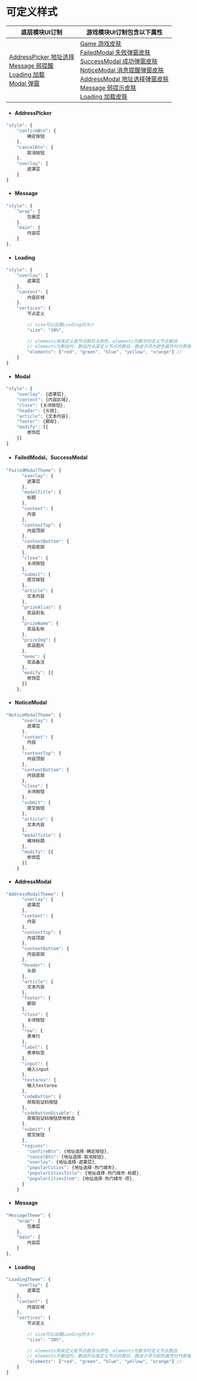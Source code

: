 # 可定义样式



| 底层模块UI订制                                               | 游戏模块UI订制包含以下属性                                   |
| ------------------------------------------------------------ | ------------------------------------------------------------ |
| [AddressPicker 地址选择](<#g>)<br />[Message 弱提醒](<#h>)<br />[Loading 加载](<#i>)<br />[Modal 弹窗](<#j>) | [Game 游戏皮肤](<#a>)<br /> [FailedModal 失败弹窗皮肤](<#b>) <br />[SuccessModal 成功弹窗皮肤](<#b>)<br /> [NoticeModal 消息提醒弹窗皮肤](<#c>)<br /> [AddressModal 地址选择弹窗皮肤](<#d>) <br />[Message 弱提示皮肤](<#e>) <br />[Loading 加载皮肤](<#f>) |



- #### <span id="g">AddressPicker</span>


```javascript
"style": {
    "confirmBtn": {
        确定按钮
    },
	"cancelBtn": {
        取消按钮
    },
	"overlay": {
		遮罩层
	}
}
```



- #### <span id="h">Message</span>


```javascript
"style": {
    "wrap": {
        包裹层
    },
    "main": {
        内容层
    }
},
```



- #### <span id="i">Loading</span>


```javascript
"style": {
    "overlay": {
        遮罩层
    },
	"content": {
		内容区域
	},
	"vertices": {
        节点定义
        
		// size可以设置Loading的大小
		"size": "30%", 
            
		// elements用来定义是节点数目与颜色，elements为数字时定义节点数目
        // elements为数组时，数组的长度定义节点的数目，数组子项为颜色属性时代表每个节点的颜色，用来定制彩色Loading
		"elements": ["red", "green", "blue", "yellow", "orange"] //
	}
}
```



- #### <span id="j">Modal</span>


```javascript
"style": {
	"overlay": {遮罩层}, 
	"content": {内容区域}, 
	"close": {关闭按钮}, 
	"header": {头部}, 
	"article": {文本内容}, 
	"footer": {脚部},
    "modify": [{
		修饰层 
    }]
}
```





- #### <span id="b">FailedModal、SuccessModal</span>


```javascript
"FailedModalTheme": {
      "overlay": {
        遮罩层
      },
      "modalTitle": {
        标题
      },
      "content": {
        内容
      },
      "contentTop": {
        内容顶部
      },
      "contentBottom": {
        内容底部
      },
      "close": {
        关闭按钮
      },
      "submit": {
        提交按钮
      },
      "article": {
        文本内容
      },
      "prizeAlias": {
		奖品别名	
      },
      "prizeName": {
        奖品名称
      },
      "prizeImg": {
        奖品图片
      },
      "memo": {
        奖品备注
      },
      "modify": [{
		修饰层 
      }]
    },
```



- #### <span id="c">NoticeModal</span>


```javascript
"NoticeModalTheme": {
      "overlay": {
        遮罩层
      },
      "content": {
        内容
      },
      "contentTop": {
        内容顶部
      },
      "contentBottom": {
        内容底部
      },
      "close": {
        关闭按钮
      },
      "submit": {
        提交按钮
      },
      "article": {
        文本内容
      },
      "modalTitle": {
        模块标题
      },
      "modify": [{
		修饰层 
      }]
    }
```



- #### <span id="d">AddressModal</span>


```javascript
"AddressModalTheme": {
      "overlay": {
        遮罩层
      },
      "content": {
        内容
      },
      "contentTop": {
        内容顶部
      },
      "contentBottom": {
        内容底部
      },
      "header": {
        头部
      },
      "article": {
        文本内容
      },
      "footer": {
        脚部
      },
      "close": {
        关闭按钮
      },
      "row": {
        表单行
      },
      "label": {
        表单标签
      },
      "input": {
        输入input
      },
      "textarea": {
        输入textarea
      },
      "codeButton": {
        获取验证码按钮
      },
      "codeButtonDisable": {
        获取验证码按钮禁用状态
      },
      "submit": {
        提交按钮
      },
      "regions": 
        "confirmBtn": {地址选择-确定按钮},
        "cancelBtn": {地址选择-取消按钮},
        "overlay": {地址选择-遮罩层},
        "popularCities": {地址选择-热门城市},
		"popularCitiesTitle": {地址选择-热门城市-标题},
		"popularCitiesItem": {地址选择-热门城市-项},
      }
    }
```



- #### <span id="e">Message</span>


```JavaScript
"MessageTheme": {
    "wrap": {
        包裹层
    },
    "main": {
        内容层
    }
},
```



- #### <span id="f">Loading</span>


```javascript
"LoadingTheme": {
    "overlay": {
        遮罩层
    },
	"content": {
		内容区域
	},
	"vertices": {
        节点定义
        
		// size可以设置Loading的大小
		"size": "30%", 
            
		// elements用来定义是节点数目与颜色，elements为数字时定义节点数目
        // elements为数组时，数组的长度定义节点的数目，数组子项为颜色属性时代表每个节点的颜色，用来定制彩色Loading
		"elements": ["red", "green", "blue", "yellow", "orange"] //
	}
}
```


